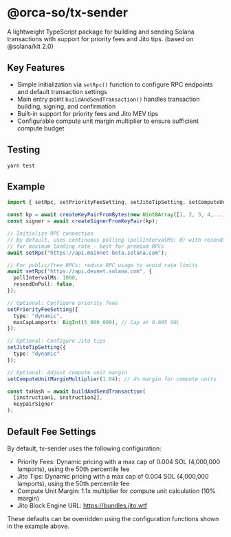 # @orca-so/tx-sender

A lightweight TypeScript package for building and sending Solana transactions with support for priority fees and Jito tips. (based on @solana/kit 2.0)

## Key Features

- Simple initialization via `setRpc()` function to configure RPC endpoints and default transaction settings
- Main entry point `buildAndSendTransaction()` handles transaction building, signing, and confirmation
- Built-in support for priority fees and Jito MEV tips
- Configurable compute unit margin multiplier to ensure sufficient compute budget

## Testing

```
yarn test
```

## Example

```ts
import { setRpc, setPriorityFeeSetting, setJitoTipSetting, setComputeUnitMarginMultiplier, buildAndSendTransaction } from "@orca-so/tx-sender";

const kp = await createKeyPairFromBytes(new Uint8Array([1, 2, 3, 4,...]));
const signer = await createSignerFromKeyPair(kp);

// Initialize RPC connection
// By default, uses continuous polling (pollIntervalMs: 0) with resending (resendOnPoll: true)
// for maximum landing rate - best for premium RPCs
await setRpc("https://api.mainnet-beta.solana.com");

// For public/free RPCs: reduce RPC usage to avoid rate limits
await setRpc("https://api.devnet.solana.com", {
  pollIntervalMs: 1000,
  resendOnPoll: false,
});

// Optional: Configure priority fees
setPriorityFeeSetting({
  type: "dynamic",
  maxCapLamports: BigInt(5_000_000), // Cap at 0.005 SOL
});

// Optional: Configure Jito tips
setJitoTipSetting({
  type: "dynamic"
});

// Optional: Adjust compute unit margin
setComputeUnitMarginMultiplier(1.04); // 4% margin for compute units

const txHash = await buildAndSendTransaction(
  [instruction1, instruction2],
  keypairSigner
);
```

## Default Fee Settings

By default, tx-sender uses the following configuration:

- Priority Fees: Dynamic pricing with a max cap of 0.004 SOL (4,000,000 lamports), using the 50th percentile fee
- Jito Tips: Dynamic pricing with a max cap of 0.004 SOL (4,000,000 lamports), using the 50th percentile fee
- Compute Unit Margin: 1.1x multiplier for compute unit calculation (10% margin)
- Jito Block Engine URL: https://bundles.jito.wtf

These defaults can be overridden using the configuration functions shown in the example above.
